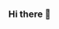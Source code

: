 ### Hi there 👋

<!--
**wjyi0615/wjyi0615** is a ✨ _special_ ✨ repository because its `README.md` (this file) appears on your GitHub profile.

Here are some ideas to get you started:

- 🔭 I’m currently working on ...
- 🌱 I’m currently learning ...
- 👯 I’m looking to collaborate on ...
- 🤔 I’m looking for help with ...
- 💬 Ask me about ...
- 📫 How to reach me: ...
- 😄 Pronouns: ...
- ⚡ Fun fact: ...
-->

<!-- 
stat 표시
![Anurag's GitHub stats](https://github-readme-stats.vercel.app/api?username=wjyi0615&show_icons=true&theme=radical)
![Top Langs](https://github-readme-stats.vercel.app/api/top-langs/?username=wjyi0615&layout=compact&theme=dracula)  
[![Solved.ac Profile](http://mazassumnida.wtf/api/v2/generate_badge?boj=wjyi0615)](https://solved.ac/wjyi0615/)
-->

